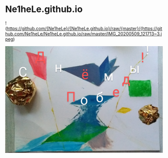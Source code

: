 # Ne1heLe.github.io
! (https://github.com/{Ne1heLe}/{Ne1heLe.github.io}/raw/{master}/{https://github.com/Ne1heLe/Ne1heLe.github.io/raw/master/IMG_20200509_121713~3.jpeg)

<img src="https://github.com/Ne1heLe/Ne1heLe.github.io/raw/master/IMG_20200509_121713~3.jpeg" />
